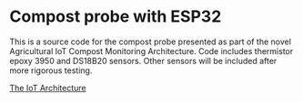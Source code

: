 # Compost probe with ESP32
This is a source code for the compost probe presented as part of the novel Agricultural IoT Compost Monitoring Architecture. Code includes thermistor epoxy 3950 and DS18B20 sensors. Other sensors will be included after more rigorous testing. 

[The IoT Architecture](tomicic.github.com/IoT/img/The%20architecture%20for%20the%20agriculture%20IoT%20probe.png)
